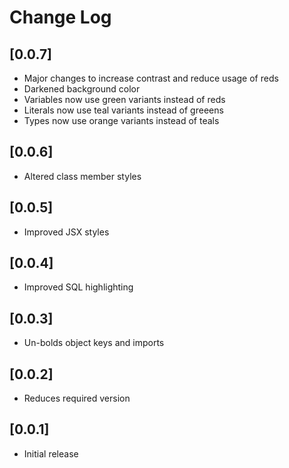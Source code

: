 # Change Log

## [0.0.7]

- Major changes to increase contrast and reduce usage of reds
- Darkened background color
- Variables now use green variants instead of reds
- Literals now use teal variants instead of greeens
- Types now use orange variants instead of teals

## [0.0.6]

- Altered class member styles

## [0.0.5]

- Improved JSX styles

## [0.0.4]

- Improved SQL highlighting

## [0.0.3]

- Un-bolds object keys and imports

## [0.0.2]

- Reduces required version

## [0.0.1]

- Initial release
